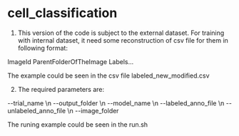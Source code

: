 # cell_classification

1. This version of the code is subject to the external dataset. For training with internal dataset, it need some reconstruction of csv file for them in following format:

ImageId ParentFolderOfTheImage Labels...

The example could be seen in the csv file labeled_new_modified.csv

2. The required parameters are:

--trial_name \n
--output_folder \n
--model_name \n
--labeled_anno_file \n
--unlabeled_anno_file \n
--image_folder

 The runing example could be seen in the run.sh
 
